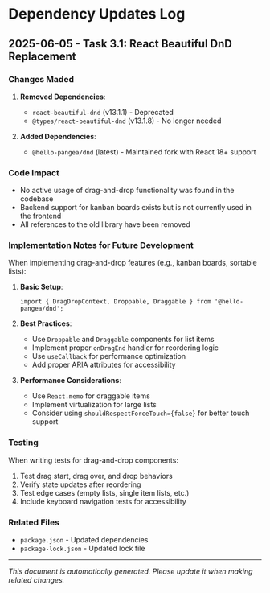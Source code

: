 # Dependency Updates Log

## 2025-06-05 - Task 3.1: React Beautiful DnD Replacement

### Changes Maded

1. **Removed Dependencies**:
   - `react-beautiful-dnd` (v13.1.1) - Deprecated
   - `@types/react-beautiful-dnd` (v13.1.8) - No longer needed

2. **Added Dependencies**:
   - `@hello-pangea/dnd` (latest) - Maintained fork with React 18+ support

### Code Impact

- No active usage of drag-and-drop functionality was found in the codebase
- Backend support for kanban boards exists but is not currently used in the frontend
- All references to the old library have been removed

### Implementation Notes for Future Development

When implementing drag-and-drop features (e.g., kanban boards, sortable lists):

1. **Basic Setup**:
   ```tsx
   import { DragDropContext, Droppable, Draggable } from '@hello-pangea/dnd';
   ```

2. **Best Practices**:
   - Use `Droppable` and `Draggable` components for list items
   - Implement proper `onDragEnd` handler for reordering logic
   - Use `useCallback` for performance optimization
   - Add proper ARIA attributes for accessibility

3. **Performance Considerations**:
   - Use `React.memo` for draggable items
   - Implement virtualization for large lists
   - Consider using `shouldRespectForceTouch={false}` for better touch support

### Testing

When writing tests for drag-and-drop components:

1. Test drag start, drag over, and drop behaviors
2. Verify state updates after reordering
3. Test edge cases (empty lists, single item lists, etc.)
4. Include keyboard navigation tests for accessibility

### Related Files
- `package.json` - Updated dependencies
- `package-lock.json` - Updated lock file

---

*This document is automatically generated. Please update it when making related changes.*
